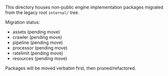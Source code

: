 This directory houses non-public engine implementation packages migrated from the legacy root `internal/` tree.

Migration status:
- assets (pending move)
- crawler (pending move)
- pipeline (pending move)
- processor (pending move)
- ratelimit (pending move)
- resources (pending move)

Packages will be moved verbatim first, then pruned/refactored.